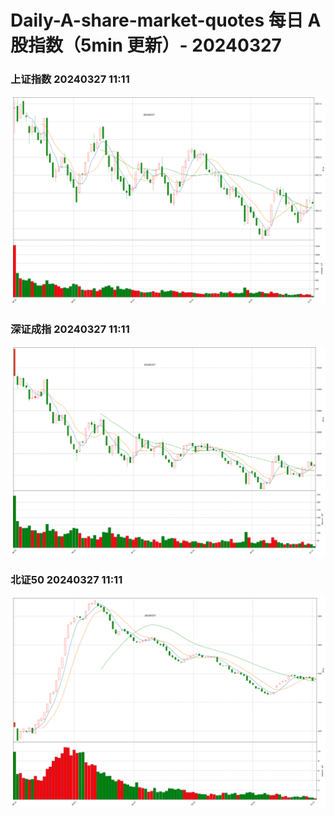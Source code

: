
# Daily-A-share-market-quotes 每日 A 股指数（5min 更新）- 20240327

### 上证指数 20240327 11:11
![](./fig/2024/3/20240327-sh000001.png)

### 深证成指 20240327 11:11
![](./fig/2024/3/20240327-sz399001.png)

### 北证50 20240327 11:11
![](./fig/2024/3/20240327-bj899050.png)

